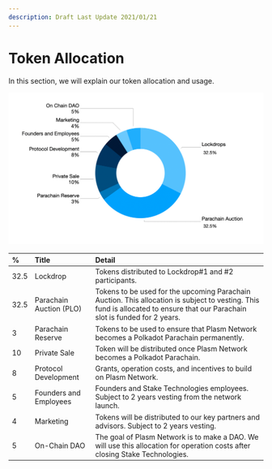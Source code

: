 ```yaml
---
description: Draft Last Update 2021/01/21
---
```


# Token Allocation

In this section, we will explain our token allocation and usage.

![](../../.gitbook/assets/screen-shot-2021-01-23-at-22.51.03.png)

| % | Title | Detail |
| :--- | :--- | :--- |
| 32.5 | Lockdrop | Tokens distributed to Lockdrop\#1 and \#2 participants.  |
| 32.5 | Parachain Auction \(PLO\) | Tokens to be used for the upcoming Parachain Auction. This allocation is subject to vesting. This fund is allocated to ensure that our Parachain slot is funded for 2 years.   |
| 3 | Parachain Reserve | Tokens to be used to ensure that Plasm Network becomes a Polkadot Parachain permanently. |
| 10 | Private Sale | Token will be distributed once Plasm Network becomes a Polkadot Parachain. |
| 8 | Protocol Development | Grants, operation costs, and incentives to build on Plasm Network. |
| 5 | Founders and Employees | Founders and Stake Technologies employees. Subject to 2 years vesting from the network launch. |
| 4 | Marketing | Tokens will be distributed to our key partners and advisors. Subject to 2 years vesting. |
| 5 | On-Chain DAO | The goal of Plasm Network is to make a DAO. We will use this allocation for operation costs after closing Stake Technologies. |



